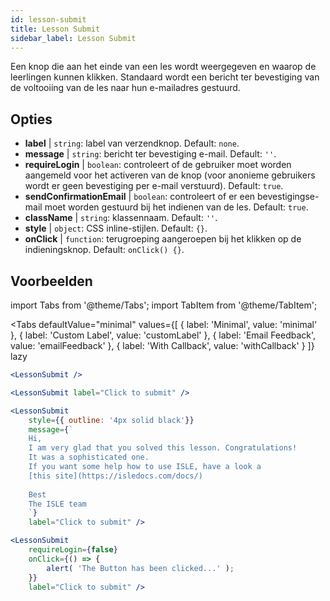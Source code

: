 ```yaml
---
id: lesson-submit 
title: Lesson Submit
sidebar_label: Lesson Submit
---
```


Een knop die aan het einde van een les wordt weergegeven en waarop de leerlingen kunnen klikken. Standaard wordt een bericht ter bevestiging van de voltooiing van de les naar hun e-mailadres gestuurd.

## Opties

* __label__ | `string`: label van verzendknop. Default: `none`.
* __message__ | `string`: bericht ter bevestiging e-mail. Default: `''`.
* __requireLogin__ | `boolean`: controleert of de gebruiker moet worden aangemeld voor het activeren van de knop (voor anonieme gebruikers wordt er geen bevestiging per e-mail verstuurd). Default: `true`.
* __sendConfirmationEmail__ | `boolean`: controleert of er een bevestigingse-mail moet worden gestuurd bij het indienen van de les. Default: `true`.
* __className__ | `string`: klassennaam. Default: `''`.
* __style__ | `object`: CSS inline-stijlen. Default: `{}`.
* __onClick__ | `function`: terugroeping aangeroepen bij het klikken op de indieningsknop. Default: `onClick() {}`.


## Voorbeelden

import Tabs from '@theme/Tabs';
import TabItem from '@theme/TabItem';

<Tabs
    defaultValue="minimal"
    values={[
        { label: 'Minimal', value: 'minimal' },
        { label: 'Custom Label', value: 'customLabel' },
        { label: 'Email Feedback', value: 'emailFeedback' },
        { label: 'With Callback', value: 'withCallback' }
    ]}
    lazy
>
<TabItem value="minimal">

```jsx live
<LessonSubmit />
```

</TabItem>

<TabItem value="customLabel">

```jsx live
<LessonSubmit label="Click to submit" />
```

</TabItem>

<TabItem value="withEmail">

```jsx live
<LessonSubmit 
    style={{ outline: '4px solid black'}}
    message={`
    Hi,
    I am very glad that you solved this lesson. Congratulations! 
    It was a sophisticated one.
    If you want some help how to use ISLE, have a look a 
    [this site](https://isledocs.com/docs/)
    
    Best
    The ISLE team
    `}
    label="Click to submit" />
```
</TabItem>

<TabItem value="withCallback">

```jsx live
<LessonSubmit 
    requireLogin={false}
    onClick={() => {
        alert( 'The Button has been clicked...' );
    }}
    label="Click to submit" />
```
</TabItem>

</Tabs>

